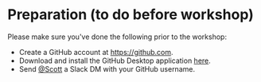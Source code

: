 # Preparation (to do before workshop)

Please make sure you've done the following prior to the workshop:
* Create a GitHub account at https://github.com.
* Download and install the GitHub Desktop application [here](https://desktop.github.com/).
* Send [@Scott](https://emotiondynamicslab.slack.com/archives/D02GVCSVCTW) a Slack DM with your GitHub username. 
